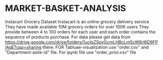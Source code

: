 # MARKET-BASKET-ANALYSIS
Instacart Grocery Dataset
Instacart is an online grocery delivery service
They have made available 10M grocery orders for over 100K users
They provide between 4 to 100 orders for each user and each order contains the sequence of products purchase.
For data please get data from https://drive.google.com/drive/folders/1ucIqZSpyGcmLHBcLmScW8rl6D9FPjAqE?usp=sharing there.
FOR Tabluae-visualization use "order.csv" and "Department-asile-id" file.
For ipynb file use "order_prior.csv" file

